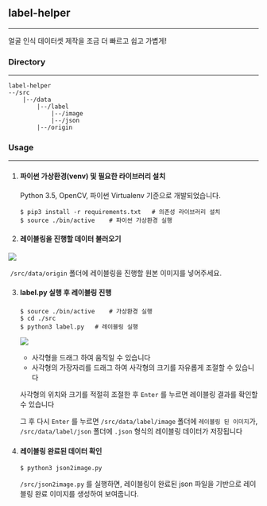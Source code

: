 ## label-helper

---

얼굴 인식 데이터셋 제작을 조금 더 빠르고 쉽고 가볍게!



### Directory

---

```
label-helper
--/src
	|--/data
		|--/label
			|--/image
			|--/json
		|--/origin
```



### Usage

---

1. #### 파이썬 가상환경(venv) 및 필요한 라이브러리 설치

   Python 3.5, OpenCV, 파이썬 Virtualenv 기준으로 개발되었습니다.

   ```
   $ pip3 install -r requirements.txt	# 의존성 라이브러리 설치
   $ source ./bin/active	# 파이썬 가상환경 실행
   ```



2. #### 레이블링을 진행할 데이터 불러오기

![](/home/helios789/label-helper/readme/data1.jpg)

​	`/src/data/origin` 폴더에 레이블링을 진행할 원본 이미지를 넣어주세요.



3. #### label.py 실행 후 레이블링 진행

   ```
   $ source ./bin/active	# 가상환경 실행
   $ cd ./src
   $ python3 label.py	# 레이블링 실행
   ```

   ![](/home/helios789/label-helper/readme/data-location.jpg)

   - 사각형을 드래그 하여 움직일 수 있습니다
   - 사각형의 가장자리를 드래그 하여 사각형의 크기를 자유롭게 조절할 수 있습니다
     

   사각형의 위치와 크기를 적절히 조절한 후 `Enter` 를 누르면 레이블링 결과를 확인할 수 있습니다

   그 후 다시 `Enter` 를 누르면 `/src/data/label/image` 폴더에 `레이블링 된 이미지`가, `/src/data/label/json` 폴더에 `.json` 형식의 레이블링 데이터가 저장됩니다



4. #### 레이블링 완료된 데이터 확인

   ```
   $ python3 json2image.py
   ```

   `/src/json2image.py` 를 실행하면, 레이블링이 완료된 json 파일을 기반으로 레이블링 완료 이미지를 생성하여 보여줍니다.